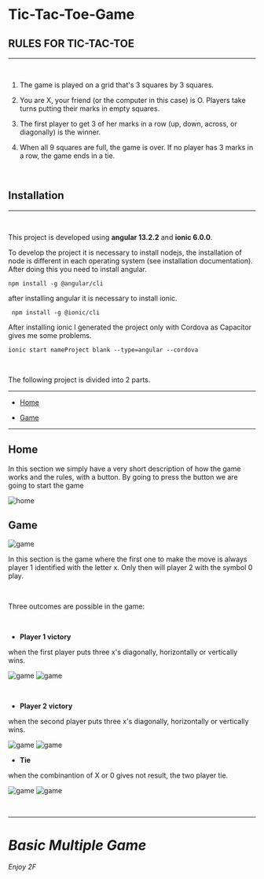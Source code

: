 # Tic-Tac-Toe-Game

## RULES FOR TIC-TAC-TOE

<hr>

<br>

  1. The game is played on a grid that's 3 squares by 3 squares.

  2. You are X, your friend (or the computer in this case) is O. Players take turns putting their marks in empty squares.

  3. The first player to get 3 of her marks in a row (up, down, across, or diagonally) is the winner.

  4. When all 9 squares are full, the game is over. If no player has 3 marks in a row, the game ends in a tie.

<br>

## Installation

<hr>

<br>

This project is developed using **angular 13.2.2** and **ionic 6.0.0**.

To develop the project it is necessary to install nodejs, the installation of node is different in each operating system (see installation documentation).
After doing this you need to install angular.

`npm install -g @angular/cli`

after installing angular it is necessary to install ionic.

` npm install -g @ionic/cli`

After installing ionic I generated the project only with Cordova as Capacitor gives me some problems.

`ionic start nameProject blank --type=angular --cordova`

<br>


The following project is divided into 2 parts.

<hr>

- [Home](#home)

- [Game](#game)

<hr>

## Home

In this section we simply have a very short description of how the game works and the rules, with a button. By going to press the button we are going to start the game


![home](./images/home.png) 

## Game

![game](./images/start.png) 

In this section is the game where the first one to make the move is always player 1 identified with the letter x.
Only then will player 2 with the symbol 0 play.

<br>

Three outcomes are possible in the game:

<br>
  
  - **Player 1 victory**

when the first player puts three x's diagonally, horizontally or vertically wins.

![game](./images/vittoria1.png) 
![game](./images/vittoria1x.png) 

<br>

- **Player 2 victory**

when the second player puts three x's diagonally, horizontally or vertically wins.

![game](./images/vittoria2.png) 
![game](./images/congratulazioni2.png) 

- **Tie**

when the combinantion of X or 0 gives not result, the two player tie. 

![game](./images/pareggio.png) 
![game](./images/p.png) 

<br>

<hr>

# *Basic Multiple Game*

*Enjoy 2F*

